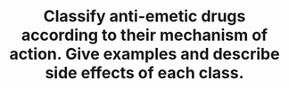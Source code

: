 ---
title: "Classify anti-emetic drugs according to their mechanism of action. Give examples and describe side effects of each class."
entityType: SAQ
exam: PEX
college: ANZCA
year: 2022
sitting: A
question: 1
passRate: 50
EC_expectedDomains:
- "classification according to mechanism of action and receptor subtype"
- "examples of each class"
- "side effects"
EC_extraCredit:
- "Credit was given for describing the mixed action of some drugs on different receptors."
- "Common side effects as well as those that are rare, but life threatening, were expected."
EC_errorsCommon:
- "confusion over receptor subtypes"
- "confusing agonists with antagonists."
---